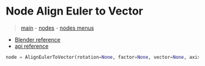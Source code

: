 # Node Align Euler to Vector

> [main](../structure.md) - [nodes](nodes.md) - [nodes menus](nodes_menus.md)

- [Blender reference](https://docs.blender.org/manual/en/latest/modeling/geometry_nodes/utilities/align_euler_to_vector.html)
 - [api reference]({node.blender_python_ref})

```python
node = AlignEulerToVector(rotation=None, factor=None, vector=None, axis='X', pivot_axis='AUTO')```
